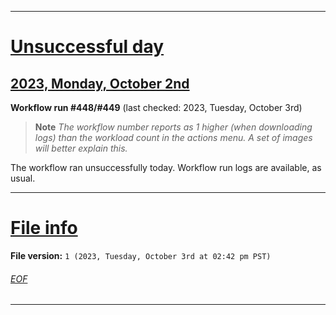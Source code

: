 
***

# [Unsuccessful day](#Unsuccessful-day)

## [2023, Monday, October 2nd](#2023-Monday-October-2nd)

**Workflow run #448/#449** (last checked: 2023, Tuesday, October 3rd)

> **Note** _The workflow number reports as 1 higher (when downloading logs) than the workload count in the actions menu. A set of images will better explain this._

The workflow ran unsuccessfully today. Workflow run logs are available, as usual.

***

# [File info](#File-info)

**File version:** `1 (2023, Tuesday, October 3rd at 02:42 pm PST)`

###### [EOF](#EOF)

***
